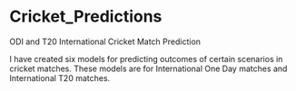 # Cricket_Predictions
ODI and T20 International Cricket Match Prediction

I have created six models for predicting outcomes of certain scenarios in cricket matches. These models are for International One Day matches and International T20 matches. 

